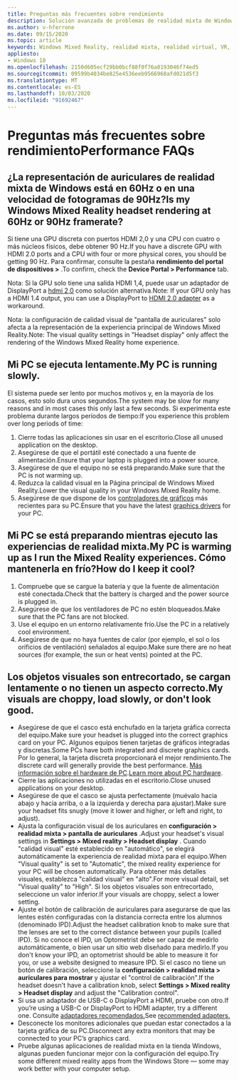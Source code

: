 ```yaml
---
title: Preguntas más frecuentes sobre rendimiento
description: Solución avanzada de problemas de realidad mixta de Windows que va más allá de nuestra documentación de soporte técnico estándar para el consumidor.
ms.author: v-hferrone
ms.date: 09/15/2020
ms.topic: article
keywords: Windows Mixed Reality, realidad mixta, realidad virtual, VR, MR, solución de problemas, errores, ayuda, soporte técnico, rendimiento
appliesto:
- Windows 10
ms.openlocfilehash: 2150d605ecf29bb0bcf88f0f76a0193046f74ed5
ms.sourcegitcommit: 09599b4034be825e4536eeb9566968afd021d5f3
ms.translationtype: MT
ms.contentlocale: es-ES
ms.lasthandoff: 10/03/2020
ms.locfileid: "91692467"
---
```

# <a name="performance-faqs"></a><span data-ttu-id="75a70-104">Preguntas más frecuentes sobre rendimiento</span><span class="sxs-lookup"><span data-stu-id="75a70-104">Performance FAQs</span></span>

## <a name="is-my-windows-mixed-reality-headset-rendering-at-60hz-or-90hz-framerate"></a><span data-ttu-id="75a70-105">¿La representación de auriculares de realidad mixta de Windows está en 60Hz o en una velocidad de fotogramas de 90Hz?</span><span class="sxs-lookup"><span data-stu-id="75a70-105">Is my Windows Mixed Reality headset rendering at 60Hz or 90Hz framerate?</span></span>

<span data-ttu-id="75a70-106">Si tiene una GPU discreta con puertos HDMI 2,0 y una CPU con cuatro o más núcleos físicos, debe obtener 90 Hz.</span><span class="sxs-lookup"><span data-stu-id="75a70-106">If you have a discrete GPU with HDMI 2.0 ports and a CPU with four or more physical cores, you should be getting 90 Hz.</span></span> <span data-ttu-id="75a70-107">Para confirmar, consulte la pestaña **rendimiento del portal de dispositivos >** .</span><span class="sxs-lookup"><span data-stu-id="75a70-107">To confirm, check the **Device Portal > Performance** tab.</span></span> 

<span data-ttu-id="75a70-108">Nota: Si la GPU solo tiene una salida HDMI 1,4, puede usar un adaptador de DisplayPort a [hdmi 2,0](recommended-adapters-for-windows-mixed-reality-capable-pcs.md) como solución alternativa.</span><span class="sxs-lookup"><span data-stu-id="75a70-108">Note: If your GPU only has a HDMI 1.4 output, you can use a DisplayPort to [HDMI 2.0 adapter](recommended-adapters-for-windows-mixed-reality-capable-pcs.md) as a workaround.</span></span> 

<span data-ttu-id="75a70-109">Nota: la configuración de calidad visual de "pantalla de auriculares" solo afecta a la representación de la experiencia principal de Windows Mixed Reality.</span><span class="sxs-lookup"><span data-stu-id="75a70-109">Note: The visual quality settings in "Headset display" only affect the rendering of the Windows Mixed Reality home experience.</span></span>

## <a name="my-pc-is-running-slowly"></a><span data-ttu-id="75a70-110">Mi PC se ejecuta lentamente.</span><span class="sxs-lookup"><span data-stu-id="75a70-110">My PC is running slowly.</span></span>

<span data-ttu-id="75a70-111">El sistema puede ser lento por muchos motivos y, en la mayoría de los casos, esto solo dura unos segundos.</span><span class="sxs-lookup"><span data-stu-id="75a70-111">The system may be slow for many reasons and in most cases this only last a few seconds.</span></span> <span data-ttu-id="75a70-112">Si experimenta este problema durante largos períodos de tiempo:</span><span class="sxs-lookup"><span data-stu-id="75a70-112">If you experience this problem over long periods of time:</span></span>
1. <span data-ttu-id="75a70-113">Cierre todas las aplicaciones sin usar en el escritorio.</span><span class="sxs-lookup"><span data-stu-id="75a70-113">Close all unused application on the desktop.</span></span>
2. <span data-ttu-id="75a70-114">Asegúrese de que el portátil esté conectado a una fuente de alimentación.</span><span class="sxs-lookup"><span data-stu-id="75a70-114">Ensure that your laptop is plugged into a power source.</span></span>
3. <span data-ttu-id="75a70-115">Asegúrese de que el equipo no se está preparando.</span><span class="sxs-lookup"><span data-stu-id="75a70-115">Make sure that the PC is not warming up.</span></span>
4. <span data-ttu-id="75a70-116">Reduzca la calidad visual en la Página principal de Windows Mixed Reality.</span><span class="sxs-lookup"><span data-stu-id="75a70-116">Lower the visual quality in your Windows Mixed Reality home.</span></span>
5. <span data-ttu-id="75a70-117">Asegúrese de que dispone de los [controladores de gráficos](other-questions.md#my-graphics-driver-isnt-supported-im-getting-graphics-driver-failure-errors) más recientes para su PC.</span><span class="sxs-lookup"><span data-stu-id="75a70-117">Ensure that you have the latest [graphics drivers](other-questions.md#my-graphics-driver-isnt-supported-im-getting-graphics-driver-failure-errors) for your PC.</span></span>

## <a name="my-pc-is-warming-up-as-i-run-the-mixed-reality-experiences-how-do-i-keep-it-cool"></a><span data-ttu-id="75a70-118">Mi PC se está preparando mientras ejecuto las experiencias de realidad mixta.</span><span class="sxs-lookup"><span data-stu-id="75a70-118">My PC is warming up as I run the Mixed Reality experiences.</span></span> <span data-ttu-id="75a70-119">Cómo mantenerla en frío?</span><span class="sxs-lookup"><span data-stu-id="75a70-119">How do I keep it cool?</span></span>

1. <span data-ttu-id="75a70-120">Compruebe que se cargue la batería y que la fuente de alimentación esté conectada.</span><span class="sxs-lookup"><span data-stu-id="75a70-120">Check that the battery is charged and the power source is plugged in.</span></span>
2. <span data-ttu-id="75a70-121">Asegúrese de que los ventiladores de PC no estén bloqueados.</span><span class="sxs-lookup"><span data-stu-id="75a70-121">Make sure that the PC fans are not blocked.</span></span>
3. <span data-ttu-id="75a70-122">Use el equipo en un entorno relativamente frío.</span><span class="sxs-lookup"><span data-stu-id="75a70-122">Use the PC in a relatively cool environment.</span></span>
4. <span data-ttu-id="75a70-123">Asegúrese de que no haya fuentes de calor (por ejemplo, el sol o los orificios de ventilación) señalados al equipo.</span><span class="sxs-lookup"><span data-stu-id="75a70-123">Make sure there are no heat sources (for example, the sun or heat vents) pointed at the PC.</span></span>

## <a name="my-visuals-are-choppy-load-slowly-or-dont-look-good"></a><span data-ttu-id="75a70-124">Los objetos visuales son entrecortado, se cargan lentamente o no tienen un aspecto correcto.</span><span class="sxs-lookup"><span data-stu-id="75a70-124">My visuals are choppy, load slowly, or don't look good.</span></span>
* <span data-ttu-id="75a70-125">Asegúrese de que el casco está enchufado en la tarjeta gráfica correcta del equipo.</span><span class="sxs-lookup"><span data-stu-id="75a70-125">Make sure your headset is plugged into the correct graphics card on your PC.</span></span> <span data-ttu-id="75a70-126">Algunos equipos tienen tarjetas de gráficos integradas y discretas.</span><span class="sxs-lookup"><span data-stu-id="75a70-126">Some PCs have both integrated and discrete graphics cards.</span></span> <span data-ttu-id="75a70-127">Por lo general, la tarjeta discreta proporcionará el mejor rendimiento.</span><span class="sxs-lookup"><span data-stu-id="75a70-127">The discrete card will generally provide the best performance.</span></span> <span data-ttu-id="75a70-128">[Más información sobre el hardware de PC](https://support.microsoft.com/en-us/help/4039260/windows-10-mixed-reality-pc-hardware-guidelines).</span><span class="sxs-lookup"><span data-stu-id="75a70-128">[Learn more about PC hardware](https://support.microsoft.com/en-us/help/4039260/windows-10-mixed-reality-pc-hardware-guidelines).</span></span>
* <span data-ttu-id="75a70-129">Cierre las aplicaciones no utilizadas en el escritorio.</span><span class="sxs-lookup"><span data-stu-id="75a70-129">Close unused applications on your desktop.</span></span>
* <span data-ttu-id="75a70-130">Asegúrese de que el casco se ajusta perfectamente (muévalo hacia abajo y hacia arriba, o a la izquierda y derecha para ajustar).</span><span class="sxs-lookup"><span data-stu-id="75a70-130">Make sure your headset fits snugly (move it lower and higher, or left and right, to adjust).</span></span>
* <span data-ttu-id="75a70-131">Ajusta la configuración visual de los auriculares en **configuración > realidad mixta > pantalla de auriculares** .</span><span class="sxs-lookup"><span data-stu-id="75a70-131">Adjust your headset's visual settings in **Settings > Mixed reality > Headset display** .</span></span> <span data-ttu-id="75a70-132">Cuando "calidad visual" esté establecido en "automático", se elegirá automáticamente la experiencia de realidad mixta para el equipo.</span><span class="sxs-lookup"><span data-stu-id="75a70-132">When "Visual quality" is set to "Automatic", the mixed reality experience for your PC will be chosen automatically.</span></span> <span data-ttu-id="75a70-133">Para obtener más detalles visuales, establezca "calidad visual" en "alto".</span><span class="sxs-lookup"><span data-stu-id="75a70-133">For more visual detail, set "Visual quality" to "High".</span></span> <span data-ttu-id="75a70-134">Si los objetos visuales son entrecortado, seleccione un valor inferior.</span><span class="sxs-lookup"><span data-stu-id="75a70-134">If your visuals are choppy, select a lower setting.</span></span>
* <span data-ttu-id="75a70-135">Ajuste el botón de calibración de auriculares para asegurarse de que las lentes estén configuradas con la distancia correcta entre los alumnos (denominado IPD).</span><span class="sxs-lookup"><span data-stu-id="75a70-135">Adjust the headset calibration knob to make sure that the lenses are set to the correct distance between your pupils (called IPD).</span></span> <span data-ttu-id="75a70-136">Si no conoce el IPD, un Optometrist debe ser capaz de medirlo automáticamente, o bien usar un sitio web diseñado para medirlo.</span><span class="sxs-lookup"><span data-stu-id="75a70-136">If you don't know your IPD, an optometrist should be able to measure it for you, or use a website designed to measure IPD.</span></span> <span data-ttu-id="75a70-137">Si el casco no tiene un botón de calibración, seleccione la **configuración > realidad mixta > auriculares para mostrar** y ajustar el "control de calibración".</span><span class="sxs-lookup"><span data-stu-id="75a70-137">If the headset doesn't have a calibration knob, select **Settings > Mixed reality > Headset display** and adjust the "Calibration control".</span></span>
* <span data-ttu-id="75a70-138">Si usa un adaptador de USB-C o DisplayPort a HDMI, pruebe con otro.</span><span class="sxs-lookup"><span data-stu-id="75a70-138">If you’re using a USB-C or DisplayPort to HDMI adapter, try a different one.</span></span> <span data-ttu-id="75a70-139">Consulte [adaptadores recomendados.](recommended-adapters-for-windows-mixed-reality-capable-pcs.md)</span><span class="sxs-lookup"><span data-stu-id="75a70-139">See [recommended adapters.](recommended-adapters-for-windows-mixed-reality-capable-pcs.md)</span></span>
* <span data-ttu-id="75a70-140">Desconecte los monitores adicionales que puedan estar conectados a la tarjeta gráfica de su PC.</span><span class="sxs-lookup"><span data-stu-id="75a70-140">Disconnect any extra monitors that may be connected to your PC’s graphics card.</span></span>
* <span data-ttu-id="75a70-141">Pruebe algunas aplicaciones de realidad mixta en la tienda Windows, algunas pueden funcionar mejor con la configuración del equipo.</span><span class="sxs-lookup"><span data-stu-id="75a70-141">Try some different mixed reality apps from the Windows Store — some may work better with your computer setup.</span></span>
